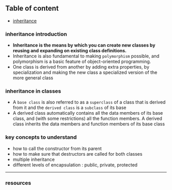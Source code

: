 ## Table of content
- [inheritance]()

### inheritance introduction
- **Inheritance is the means by which you can create new classes by reusing and expanding on existing class definitions.**
- Inheritance is also fundamental to making ```polymorphism``` possible, and polymorphism is a basic feature of object-oriented programming.
- One class is derived from another by adding extra properties, by specialization and making the new class a specialized version of the more general class

### inheritance in classes
- A ```base class``` is also referred to as a ```superclass``` of a class that is derived from it and the ```derived class``` is a ```subclass``` of its base
- A derived class automatically contains all the data members of its base class, and (with some restrictions) all the function members. A derived class inherits the data members and function members of its base class

### key concepts to understand
- how to call the constructor from its parent
- how to make sure that destructors are called for both classes
- multiple inheritance
- different levels of encapsulation : public, private, protected

---
### resources